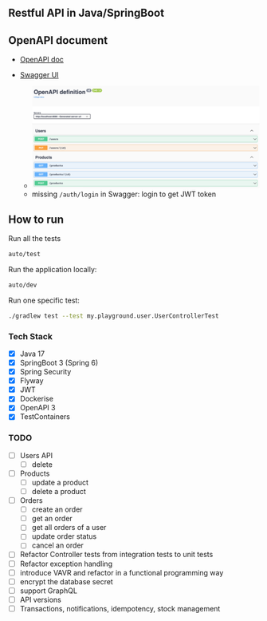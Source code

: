 
## Restful API in Java/SpringBoot

## OpenAPI document

- [OpenAPI doc](http://localhost:8080/v3/api-docs)

- [Swagger UI](http://localhost:8080/swagger-ui/index.html)
  - ![API](./swagger-ui.png)
  - missing `/auth/login` in Swagger: login to get JWT token

## How to run

Run all the tests
```bash
auto/test
```

Run the application locally:
```bash
auto/dev
```

Run one specific test:
```bash
./gradlew test --test my.playground.user.UserControllerTest
```

### Tech Stack

- [x] Java 17
- [x] SpringBoot 3 (Spring 6)
- [x] Spring Security
- [x] Flyway
- [x] JWT
- [x] Dockerise
- [x] OpenAPI 3
- [x] TestContainers

### TODO

- [ ] Users API
  - [ ] delete
- [ ] Products
  - [ ] update a product
  - [ ] delete a product

- [ ] Orders
  - [ ] create an order
  - [ ] get an order
  - [ ] get all orders of a user
  - [ ] update order status
  - [ ] cancel an order

- [ ] Refactor Controller tests from integration tests to unit tests
- [ ] Refactor exception handling
- [ ] introduce VAVR and refactor in a functional programming way
- [ ] encrypt the database secret
- [ ] support GraphQL
- [ ] API versions
- [ ] Transactions, notifications, idempotency, stock management
